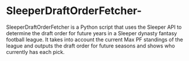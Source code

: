 # SleeperDraftOrderFetcher-
SleeperDraftOrderFetcher is a Python script that uses the Sleeper API to determine the draft order for future years in a Sleeper dynasty fantasy football league. It takes into account the current Max PF standings of the league and outputs the draft order for future seasons and shows who currently has each pick. 

